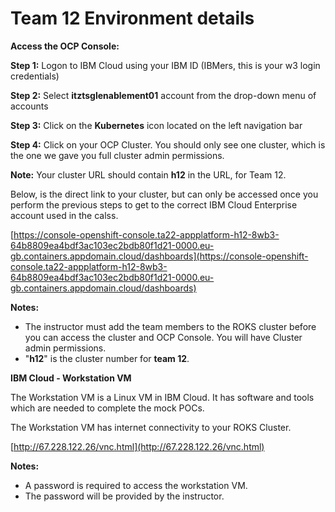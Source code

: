 # Team 12 Environment details



**Access the OCP Console:** 

**Step 1:** Logon to IBM Cloud using your IBM ID (IBMers, this is your w3 login credentials)

**Step 2:** Select **itztsglenablement01** account from the drop-down menu of accounts

**Step 3:** Click on the **Kubernetes** icon located on the left navigation bar

**Step 4:** Click on your OCP Cluster. You should only see one cluster, which is the one we gave you full cluster admin permissions. 

**Note:** Your cluster URL should contain **h12** in the URL, for Team 12. 

Below, is the direct link to your cluster, but can only be accessed once you perform the previous steps to get to the correct IBM Cloud Enterprise account used in the calss. 




[https://console-openshift-console.ta22-appplatform-h12-8wb3-64b8809ea4bdf3ac103ec2bdb80f1d21-0000.eu-gb.containers.appdomain.cloud/dashboards](https://console-openshift-console.ta22-appplatform-h12-8wb3-64b8809ea4bdf3ac103ec2bdb80f1d21-0000.eu-gb.containers.appdomain.cloud/dashboards)


  **Notes:** 
  
  - The instructor must add the team members to the ROKS cluster before you can access the cluster and OCP Console. You will have Cluster admin permissions.  
  - "**h12**" is the cluster number for **team 12**. 


**IBM Cloud - Workstation VM**

  The Workstation VM is a Linux VM in IBM Cloud. It has software and tools which are needed to complete the mock POCs. 
  
  The Workstation VM has internet connectivity to your ROKS Cluster. 
  
  [http://67.228.122.26/vnc.html](http://67.228.122.26/vnc.html)

 
  **Notes:** 
  
  - A password is required to access the workstation VM. 
  - The password will be provided by the instructor.  

